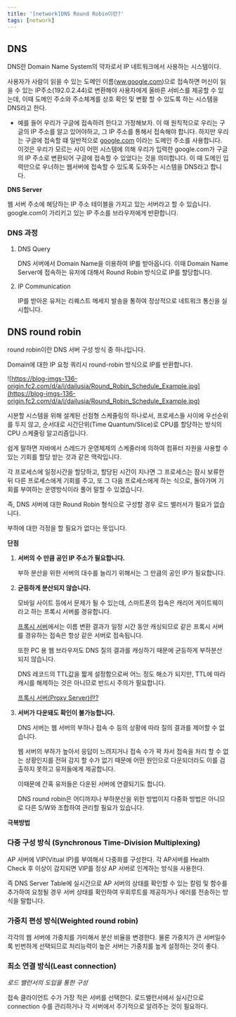 ```yaml
---
title: '[network]DNS Round Robin이란?'
tags: [network]
---
```


## DNS

DNS란 Domain Name System의 약자로서 IP 네트워크에서 사용하는 시스템이다.

사용자가 사람이 읽을 수 있는 도메인 이름([ww.google.com](http://ww.google.com))으로 접속하면 머신이 읽을 수 있는 IP주소(192.0.2.44)로 변환해야 사용자에게 올바른 서비스를 제공할 수 있는데, 이때 도메인 주소와 주소체계를 상호 확인 및 변활 할 수 있도록 하는 시스템을 DNS라고 한다.

- 예를 들어 우리가 구글에 접속하려 한다고 가정해보자. 이 때 원칙적으로 우리는 구글의 IP 주소를 알고 있어야하고, 그 IP 주소를 통해서 접속해야 합니다. 하지만 우리는 구글에 접속할 떄 일반적으로 [google.com](http://google.com) 이라는 도메인 주소를 사용합니다. 이것은 우리가 모르는 사이 어떤 시스템에 의해 우리가 입력한 google.com가 구글의 IP 주소로 변환되어 구글에 접속할 수 있었다는 것을 의미합니다. 이 때 도메인 입력만으로 우너하는 웹서버에 접속할 수 있도록 도와주는 시스템을 DNS라고 합니다.

**DNS Server**

웹 서버 주소에 해당하는 IP 주소 테이블을 가지고 있는 서버라고 할 수 있습니다. google.com이 가리키고 있는 IP 주소를 브라우저에게 반환합니다.

### DNS 과정

1. DNS Query

   DNS 서버에서 Domain Name을 이용하여 IP를 받아옵니다. 이때 Domain Name Server에 접속하는 유저에 대해서 Round Robin 방식으로 IP를 할당합니다.

2. IP Communication

   IP를 받아온 유저는 리퀘스트 메세지 발송을 통하여 정상적으로 네트워크 통신을 실시합니다.

## DNS round robin

round robin이란 DNS 서버 구성 방식 중 하나입니다.

Domain에 대한 IP 요청 쿼리시 round-robin 방식으로 IP를 반환합니다.

![https://blog-imgs-136-origin.fc2.com/d/a/i/dailusia/Round_Robin_Schedule_Example.jpg](https://blog-imgs-136-origin.fc2.com/d/a/i/dailusia/Round_Robin_Schedule_Example.jpg)

시분할 시스템을 위해 설계된 선점형 스케줄링의 하나로서, 프로세스들 사이에 우선순위를 두지 않고, 순서대로 시간단위(Time Quantum/Slice)로 CPU를 할당하는 방식의 CPU 스케줄링 알고리즘입니다.

쉽게 말하면 자바에서 스레드가 운영체제의 스케줄러에 의하여 컴퓨터 자원을 사용할 수 있는 기회를 할당 받는 것과 같은 맥락입니다.

각 프로세스에 일정시간을 할당하고, 할당된 시간이 지나면 그 프로세스는 잠시 보류한 뒤 다른 프로세스에게 기회를 주고, 또 그 다음 프로세스에게 하는 식으로, 돌아가며 기회를 부여하는 운영방식이라 풀어 말할 수 있겠습니다.

즉, DNS 서버에 대한 Round Robin 형식으로 구성할 경우 로드 밸러서가 필요가 없습니다.

부하에 대한 걱정을 할 필요가 없다는 뜻입니다.

**단점**

1. **서버의 수 만큼 공인 IP 주소가 필요합니다.**

   부하 분산을 위한 서버의 대수를 늘리기 위해서는 그 만큼의 공인 IP가 필요합니다.

2. **균등하게 분산되지 않습니다.**

   모바일 사이트 등에서 문제가 될 수 있는데, 스마트폰의 접속은 캐리어 게이트웨이라고 하는 프록시 서버를 경유합니다.

   [프록시 서버](https://www.notion.so/Proxy-Server-e80f7fee9b60451eab1c4053619e4dd2)에서는 이름 변환 결과가 일정 시간 동안 캐싱되므로 같은 프록시 서버를 경유하는 접속은 항상 같은 서버로 접속됩니다.

   또한 PC 용 웹 브라우저도 DNS 질의 결과를 캐싱하기 때문에 균등하게 부하분산 되지 않습니다.

   DNS 레코드의 TTL값을 짧게 설정함으로써 어느 정도 해소가 되지만, TTL에 따라 캐시를 해제하는 것은 아니므로 반드시 주의가 필요합니다.

   [프록시 서버(Proxy Server)란?](https://www.notion.so/Proxy-Server-e80f7fee9b60451eab1c4053619e4dd2)

3. **서버가 다운돼도 확인이 불가능합니다.**

   DNS 서버는 웹 서버의 부하나 접속 수 등의 상황에 따라 질의 결과를 제어할 수 없습니다.

   웹 서버의 부하가 높아서 응답이 느려지거나 접속 수가 꽉 차서 접속을 처리 할 수 없는 상황인지를 전혀 감지 할 수가 없기 때문에 어떤 원인으로 다운되더라도 이를 검출하지 못하고 유저들에게 제공합니다.

   이때문에 간혹 유저들은 다운된 서버에 연결되기도 합니다.

   DNS round robin은 어디까지나 부하분산을 위한 방법이지 다중화 방법은 아니므로 다른 S/W와 조합하여 관리할 필요가 있습니다.

**극복방법**

### 다중 구성 방식 (Synchronous Time-Division Multiplexing)

AP 서버에 VIP(Vitual IP)를 부여해서 다중화를 구성한다. 각 AP서버를 Health Check 후 이상이 감지되면 VIP를 정상 AP 서버로 인계하는 방식을 사용한다.

즉 DNS Server Table에 실시간으로 AP 서버의 상태를 확인할 수 있는 칼럼 및 함수를 추가하여 요청될 경우 서버 상태를 확인하여 우회루트를 제공하거나 에러를 전송하는 방식을 말합니다.

### 가중치 편성 방식(Weighted round robin)

각각의 웹 서버에 가중치를 가미해서 분산 비율을 변경한다. 물론 가중치가 큰 서버일수록 빈번하게 선택되므로 처리능력이 높은 서버는 가중치를 높게 설정하는 것이 좋다.

### 최소 연결 방식(Least connection)

_로드 밸런서의 도입을 통한 구성_

접속 클라이언트 수가 가장 적은 서버를 선택한다. 로드밸런서에서 실시간으로 connection 수를 관리하거나 각 서버에서 주기적으로 알려주는 것이 필요하다.
